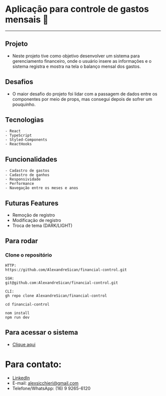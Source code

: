 # Aplicação para controle de gastos mensais 💸
<hr/>

## Projeto
 - Neste projeto tive como objetivo desenvolver um sistema para gerenciamento financeiro, onde o usuário insere as informações e o sistema registra e mostra na tela o balanço mensal dos gastos.
 
## Desafios
 - O maior desafio do projeto foi lidar com a passagem de dados entre os componentes por meio de props, mas consegui depois de sofrer um pouquinho.
 
## Tecnologias
 ```
 - React
 - TypeScript
 - Styled-Components
 - ReactHooks
 ```
 ## Funcionalidades
 ```
 - Cadastro de gastos
 - Cadastro de ganhos
 - Responsividade
 - Performance
 - Navegação entre os meses e anos
 ```
 
## Futuras Features
 - Remoção de registro
 - Modificação de registro
 - Troca de tema (DARK/LIGHT)
 
## Para rodar
### Clone o repositório
```
HTTP:
https://github.com/AlexandreSican/financial-control.git

SSH:
git@github.com:AlexandreSican/financial-control.git

CLI:
gh repo clone AlexandreSican/financial-control

```
```
cd financial-control
```
```
nom install
npm run dev
```

## Para acessar o sistema
 - <a href="https://financial-control-theta.vercel.app" target="_blank">Clique aqui</a>

# Para contato:
 - <a href="https://www.linkedin.com/in/alex-sicchieri/" target="_blank">LinkedIn</a>
 - E-mail: alexsicchieri@gmail.com
 - Telefone/WhatsApp: (16) 9 9265-6120
